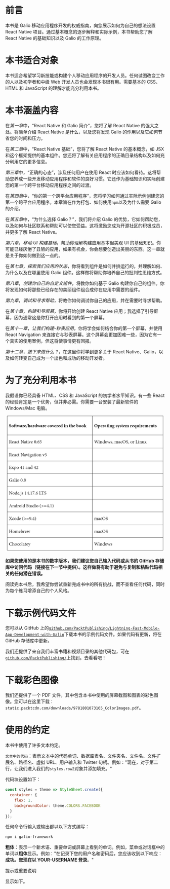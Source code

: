 # 前言

本书是 Galio 移动应用程序开发的权威指南，向您展示如何为自己的想法设置 React Native 项目。通过基本概念的逐步解释和实际示例，本书帮助您了解 React Native 的基础知识以及 Galio 的工作原理。

# 本书适合对象

本书适合希望学习新技能或构建个人移动应用程序的开发人员。任何试图改变工作的人以及初学者和中级 Web 开发人员也会发现本书很有用。需要基本的 CSS、HTML 和 JavaScript 的理解才能充分利用本书。

# 本书涵盖内容

在*第一章*中，“React Native 和 Galio 简介”，您将了解 React Native 的强大之处。将简单介绍 React Native 是什么，以及您将发现 Galio 的作用以及它如何节省您的时间和压力。

在*第二章*中，“React Native 基础”，您将了解 React Native 的基本概念，如 JSX 和这个框架提供的基本组件。您还将了解有关应用程序的正确目录结构以及如何充分利用它的更多信息。

*第三章*中，“正确的心态”，涉及任何用户在使用 React 时应该如何看待。这将帮助您养成一些开发移动应用程序和软件的良好习惯。它还作为基础知识和实际创建您的第一个跨平台移动应用程序之间的过渡。

在*第四章*中，“你的第一个跨平台应用程序”，您将学习如何通过实际示例创建您的第一个跨平台应用程序。本章旨在作为打包、如何使用`npm`以及为什么需要 Galio 的介绍。

在*第五章*中，“为什么选择 Galio？”，我们将介绍 Galio 的优势，它如何帮助您，以及如何与社区联系和帮助可以使您受益。这将激励您成为开源社区的积极成员，并更多了解 React Native。

*第六章*，*移动 UI 构建基础*，帮助你理解构建应用基本但美观 UI 的基础知识。你可能已经厌倦了丑陋的应用，如果有机会，你会想要创造出美丽的东西。这一章就是关于你如何做到这一点的。

在*第七章*，*探索我们应用的状态*，你将看到组件是如何并排运行的，并理解如何、为什么以及在哪里使用 Galio 组件。这样做将帮助你培养自己的批判性思维方式。

*第八章*，*创建你自己的自定义组件*，将教你如何基于 Galio 构建你自己的组件。你将发现如何将那些已经存在的美丽组件组合成你在应用中需要的组件。

*第九章*，*调试和寻求帮助*，将教你如何调试你自己的应用，并在需要时寻求帮助。

在*第十章*，*构建引导屏幕*，你将开始创建 React Native 应用；我选择了引导屏幕，因为通常这是你打开应用时看到的第一个屏幕。

在*第十一章*，*让我们构建-秒表应用*，你将学会如何结合你的第一个屏幕，并使用 React Navigation 来连接它与秒表屏幕。这个屏幕会更加困难一些，因为它有一个真实的使用案例，但这将使事情更有回报。

*第十二章*，*接下来做什么？*，在这里你将学到更多关于 React Native、Galio，以及如何转变自己成为一个出色和成功的移动开发者。

# 为了充分利用本书

我假设你已经具备 HTML、CSS 和 JavaScript 的初学者水平知识。有一些 React 的经验肯定是一个优势，但并非必需。你需要一台安装了最新软件的 Windows/Mac 电脑。

![](img/Preface_Table_01.jpg)

**如果您使用的是本书的数字版本，我们建议您自己输入代码或从书的 GitHub 存储库中访问代码（链接在下一节中提供）。这样做将有助于避免与复制和粘贴代码相关的任何潜在错误。**

阅读完本书后，我希望你尝试重新完成书中的所有挑战，而不查看任何代码，同时为每个练习增添自己的个人风格。

# 下载示例代码文件

您可以从 GitHub 上的[`github.com/PacktPublishing/Lightning-Fast-Mobile-App-Development-with-Galio`](https://github.com/PacktPublishing/Lightning-Fast-Mobile-App-Development-with-Galio)下载本书的示例代码文件。如果代码有更新，将在 GitHub 存储库中更新。

我们还提供了来自我们丰富书籍和视频目录的其他代码包，可在[`github.com/PacktPublishing/`](https://github.com/PacktPublishing/)上找到。去看看吧！

# 下载彩色图像

我们还提供了一个 PDF 文件，其中包含本书中使用的屏幕截图和图表的彩色图像。您可以在这里下载：`static.packtcdn.com/downloads/9781801073165_ColorImages.pdf`。

# 使用的约定

本书中使用了许多文本约定。

`文本中的代码`：表示文本中的代码单词、数据库表名、文件夹名、文件名、文件扩展名、路径名、虚拟 URL、用户输入和 Twitter 句柄。例如："现在，对于第二行，让我们进入我们的`styles.row2`对象并添加填充。"

代码块设置如下：

```jsx
const styles = theme => StyleSheet.create({
  container: {
    flex: 1,	
    backgroundColor: theme.COLORS.FACEBOOK
  }
});
```

任何命令行输入或输出都以以下方式编写：

```jsx
npm i galio-framework
```

**粗体**：表示一个新术语、重要单词或屏幕上看到的单词。例如，菜单或对话框中的单词以**粗体**显示。例如："在记录下您的用户名和密码后，您应该收到以下响应：**成功。您现在以 YOUR-USERNAME 登录**。"

提示或重要说明

显示如下。
